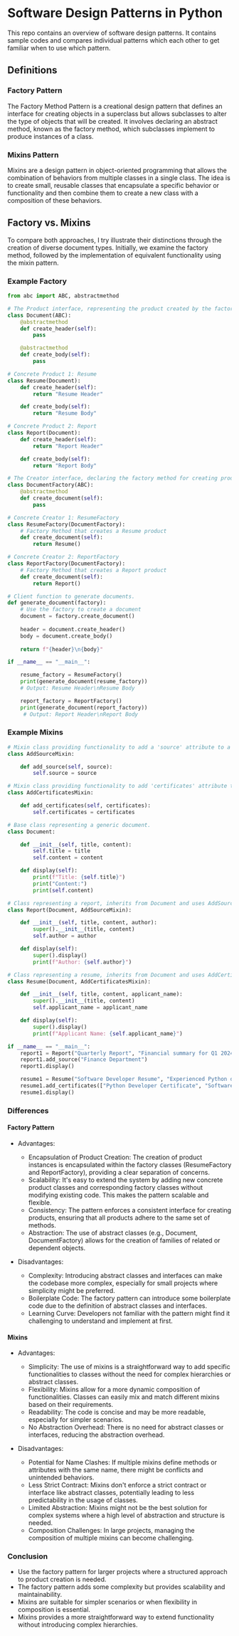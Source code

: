 # Software Design Patterns in Python

This repo contains an overview of software design patterns. It contains sample codes and compares individual patterns which each other to get familiar when to use which pattern.

## Definitions

### Factory Pattern

The Factory Method Pattern is a creational design pattern that defines an interface for creating objects in a superclass but allows subclasses to alter the type of objects that will be created. It involves declaring an abstract method, known as the factory method, which subclasses implement to produce instances of a class.

### Mixins Pattern

Mixins are a design pattern in object-oriented programming that allows the combination of behaviors from multiple classes in a single class. The idea is to create small, reusable classes that encapsulate a specific behavior or functionality and then combine them to create a new class with a composition of these behaviors.

## Factory vs. Mixins

To compare both approaches, I try illustrate their distinctions through the creation of diverse document types. Initially, we examine the factory method, followed by the implementation of equivalent functionality using the mixin pattern.

### Example Factory

```python
from abc import ABC, abstractmethod

# The Product interface, representing the product created by the factory
class Document(ABC):
    @abstractmethod
    def create_header(self):
        pass

    @abstractmethod
    def create_body(self):
        pass

# Concrete Product 1: Resume
class Resume(Document):
    def create_header(self):
        return "Resume Header"

    def create_body(self):
        return "Resume Body"

# Concrete Product 2: Report
class Report(Document):
    def create_header(self):
        return "Report Header"

    def create_body(self):
        return "Report Body"

# The Creator interface, declaring the factory method for creating products
class DocumentFactory(ABC):
    @abstractmethod
    def create_document(self):
        pass

# Concrete Creator 1: ResumeFactory
class ResumeFactory(DocumentFactory):
    # Factory Method that creates a Resume product
    def create_document(self):
        return Resume()

# Concrete Creator 2: ReportFactory
class ReportFactory(DocumentFactory):
    # Factory Method that creates a Report product
    def create_document(self):
        return Report()

# Client function to generate documents.
def generate_document(factory):
    # Use the factory to create a document
    document = factory.create_document()
    
    header = document.create_header()
    body = document.create_body()
    
    return f"{header}\n{body}"

if __name__ == "__main__":

    resume_factory = ResumeFactory()
    print(generate_document(resume_factory))
    # Output: Resume Header\nResume Body

    report_factory = ReportFactory()
    print(generate_document(report_factory))
     # Output: Report Header\nReport Body
```

### Example Mixins

```python
# Mixin class providing functionality to add a 'source' attribute to a document.
class AddSourceMixin:

    def add_source(self, source):
        self.source = source

# Mixin class providing functionality to add 'certificates' attribute to a document.
class AddCertificatesMixin:

    def add_certificates(self, certificates):
        self.certificates = certificates

# Base class representing a generic document.
class Document:

    def __init__(self, title, content):
        self.title = title
        self.content = content

    def display(self):
        print(f"Title: {self.title}")
        print("Content:")
        print(self.content)

# Class representing a report, inherits from Document and uses AddSourceMixin.
class Report(Document, AddSourceMixin):

    def __init__(self, title, content, author):
        super().__init__(title, content)
        self.author = author

    def display(self):
        super().display()
        print(f"Author: {self.author}")

# Class representing a resume, inherits from Document and uses AddCertificatesMixin.
class Resume(Document, AddCertificatesMixin):

    def __init__(self, title, content, applicant_name):
        super().__init__(title, content)
        self.applicant_name = applicant_name

    def display(self):
        super().display()
        print(f"Applicant Name: {self.applicant_name}")

if __name__ == "__main__":
    report1 = Report("Quarterly Report", "Financial summary for Q1 2024...", "John Doe")
    report1.add_source("Finance Department")
    report1.display()

    resume1 = Resume("Software Developer Resume", "Experienced Python developer...", "Jane Smith")
    resume1.add_certificates(["Python Developer Certificate", "Software Engineering Certificate"])
    resume1.display()

```

### Differences

#### Factory Pattern

- Advantages:
  - Encapsulation of Product Creation:
    The creation of product instances is encapsulated within the factory classes (ResumeFactory and ReportFactory), providing a clear separation of concerns.
  - Scalability:
    It's easy to extend the system by adding new concrete product classes and corresponding factory classes without modifying existing code. This makes the pattern scalable and flexible.
  - Consistency:
    The pattern enforces a consistent interface for creating products, ensuring that all products adhere to the same set of methods.
  - Abstraction:
    The use of abstract classes (e.g., Document, DocumentFactory) allows for the creation of families of related or dependent objects.

- Disadvantages:
  - Complexity:
    Introducing abstract classes and interfaces can make the codebase more complex, especially for small projects where simplicity might be preferred.
  - Boilerplate Code:
    The factory pattern can introduce some boilerplate code due to the definition of abstract classes and interfaces.
  - Learning Curve:
    Developers not familiar with the pattern might find it challenging to understand and implement at first.

#### Mixins

- Advantages:
  - Simplicity:
    The use of mixins is a straightforward way to add specific functionalities to classes without the need for complex hierarchies or abstract classes.
  - Flexibility:
    Mixins allow for a more dynamic composition of functionalities. Classes can easily mix and match different mixins based on their requirements.
  - Readability:
    The code is concise and may be more readable, especially for simpler scenarios.
  - No Abstraction Overhead:
    There is no need for abstract classes or interfaces, reducing the abstraction overhead.

- Disadvantages:
  - Potential for Name Clashes:
    If multiple mixins define methods or attributes with the same name, there might be conflicts and unintended behaviors.
  - Less Strict Contract:
    Mixins don't enforce a strict contract or interface like abstract classes, potentially leading to less predictability in the usage of classes.
  - Limited Abstraction:
    Mixins might not be the best solution for complex systems where a high level of abstraction and structure is needed.
  - Composition Challenges:
    In large projects, managing the composition of multiple mixins can become challenging.

### Conclusion

- Use the factory pattern for larger projects where a structured approach to product creation is needed.
- The factory pattern adds some complexity but provides scalability and maintainability.
- Mixins are suitable for simpler scenarios or when flexibility in composition is essential.
- Mixins provides a more straightforward way to extend functionality without introducing complex hierarchies.
